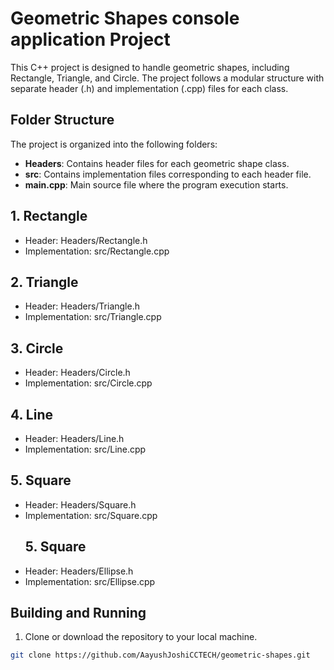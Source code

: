 # Geometric Shapes console application Project

This C++ project is designed to handle geometric shapes, including Rectangle, Triangle, and Circle. The project follows a modular structure with separate header (.h) and implementation (.cpp) files for each class.

## Folder Structure

The project is organized into the following folders:


- **Headers**: Contains header files for each geometric shape class.
- **src**: Contains implementation files corresponding to each header file.
- **main.cpp**: Main source file where the program execution starts.

##  1. Rectangle
- Header: Headers/Rectangle.h
- Implementation: src/Rectangle.cpp
## 2. Triangle
- Header: Headers/Triangle.h
- Implementation: src/Triangle.cpp
## 3. Circle
- Header: Headers/Circle.h
- Implementation: src/Circle.cpp
 ## 4. Line
- Header: Headers/Line.h
- Implementation: src/Line.cpp
## 5. Square
- Header: Headers/Square.h
- Implementation: src/Square.cpp
  ## 5. Square
- Header: Headers/Ellipse.h
- Implementation: src/Ellipse.cpp

## Building and Running

1. Clone or download the repository to your local machine.

```bash
git clone https://github.com/AayushJoshiCCTECH/geometric-shapes.git
